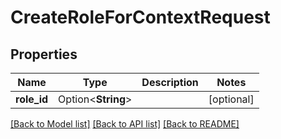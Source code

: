 # CreateRoleForContextRequest

## Properties

Name | Type | Description | Notes
------------ | ------------- | ------------- | -------------
**role_id** | Option<**String**> |  | [optional]

[[Back to Model list]](../README.md#documentation-for-models) [[Back to API list]](../README.md#documentation-for-api-endpoints) [[Back to README]](../README.md)


